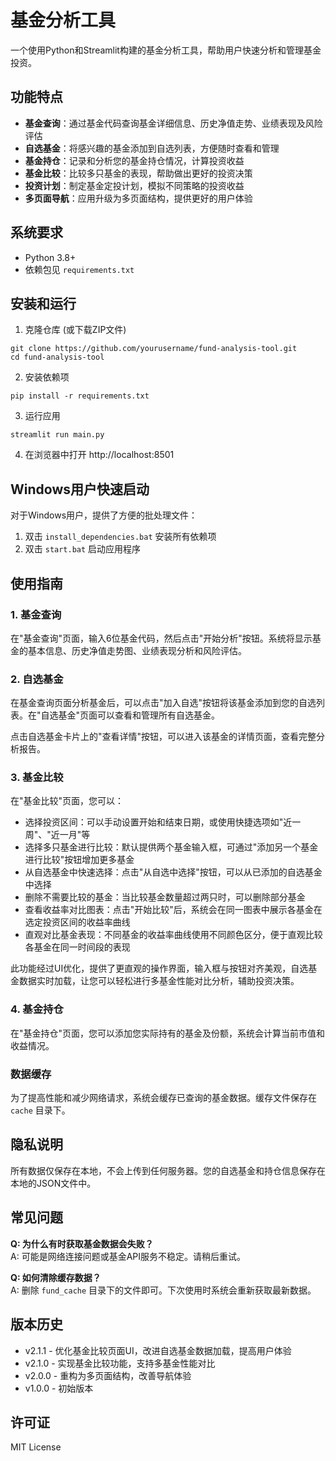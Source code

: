 # 基金分析工具

一个使用Python和Streamlit构建的基金分析工具，帮助用户快速分析和管理基金投资。

## 功能特点

- **基金查询**：通过基金代码查询基金详细信息、历史净值走势、业绩表现及风险评估
- **自选基金**：将感兴趣的基金添加到自选列表，方便随时查看和管理
- **基金持仓**：记录和分析您的基金持仓情况，计算投资收益
- **基金比较**：比较多只基金的表现，帮助做出更好的投资决策
- **投资计划**：制定基金定投计划，模拟不同策略的投资收益
- **多页面导航**：应用升级为多页面结构，提供更好的用户体验

## 系统要求

- Python 3.8+
- 依赖包见 `requirements.txt`

## 安装和运行

1. 克隆仓库 (或下载ZIP文件)

```
git clone https://github.com/yourusername/fund-analysis-tool.git
cd fund-analysis-tool
```

2. 安装依赖项

```
pip install -r requirements.txt
```

3. 运行应用

```
streamlit run main.py
```

4. 在浏览器中打开 http://localhost:8501

## Windows用户快速启动

对于Windows用户，提供了方便的批处理文件：

1. 双击 `install_dependencies.bat` 安装所有依赖项
2. 双击 `start.bat` 启动应用程序

## 使用指南

### 1. 基金查询

在"基金查询"页面，输入6位基金代码，然后点击"开始分析"按钮。系统将显示基金的基本信息、历史净值走势图、业绩表现分析和风险评估。

### 2. 自选基金

在基金查询页面分析基金后，可以点击"加入自选"按钮将该基金添加到您的自选列表。在"自选基金"页面可以查看和管理所有自选基金。

点击自选基金卡片上的"查看详情"按钮，可以进入该基金的详情页面，查看完整分析报告。

### 3. 基金比较

在"基金比较"页面，您可以：

- 选择投资区间：可以手动设置开始和结束日期，或使用快捷选项如"近一周"、"近一月"等
- 选择多只基金进行比较：默认提供两个基金输入框，可通过"添加另一个基金进行比较"按钮增加更多基金
- 从自选基金中快速选择：点击"从自选中选择"按钮，可以从已添加的自选基金中选择
- 删除不需要比较的基金：当比较基金数量超过两只时，可以删除部分基金
- 查看收益率对比图表：点击"开始比较"后，系统会在同一图表中展示各基金在选定投资区间的收益率曲线
- 直观对比基金表现：不同基金的收益率曲线使用不同颜色区分，便于直观比较各基金在同一时间段的表现

此功能经过UI优化，提供了更直观的操作界面，输入框与按钮对齐美观，自选基金数据实时加载，让您可以轻松进行多基金性能对比分析，辅助投资决策。

### 4. 基金持仓

在"基金持仓"页面，您可以添加您实际持有的基金及份额，系统会计算当前市值和收益情况。

### 数据缓存

为了提高性能和减少网络请求，系统会缓存已查询的基金数据。缓存文件保存在 `cache` 目录下。

## 隐私说明

所有数据仅保存在本地，不会上传到任何服务器。您的自选基金和持仓信息保存在本地的JSON文件中。

## 常见问题

**Q: 为什么有时获取基金数据会失败？**  
A: 可能是网络连接问题或基金API服务不稳定。请稍后重试。

**Q: 如何清除缓存数据？**  
A: 删除 `fund_cache` 目录下的文件即可。下次使用时系统会重新获取最新数据。

## 版本历史

- v2.1.1 - 优化基金比较页面UI，改进自选基金数据加载，提高用户体验
- v2.1.0 - 实现基金比较功能，支持多基金性能对比
- v2.0.0 - 重构为多页面结构，改善导航体验
- v1.0.0 - 初始版本

## 许可证

MIT License